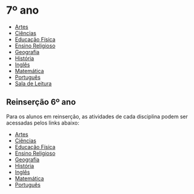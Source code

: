 # 7º ano

- [Artes]()
- [Ciências](https://padlet.com/fredericohorie/bjwr00kzhcsew307)
- [Educação Física]()
- [Ensino Religioso]()
- [Geografia]()
- [História]()
- [Inglês]()
- [Matemática](https://padlet.com/mkmdeoliveira/u235qg2c11gdqk66)
- [Português](https://padlet.com/fredericohorie/zopskyd1jgmi032v)
- [Sala de Leitura]()

## Reinserção 6º ano

Para os alunos em reinserção, as atividades de cada disciplina podem ser acessadas pelos links abaixo:

- [Artes]()
- [Ciências](https://padlet.com/fredericohorie/z8nc4as0gkkkqgue)
- [Educação Física]()
- [Ensino Religioso]()
- [Geografia]()
- [História]()
- [Inglês]()
- [Matemática](https://padlet.com/fredericohorie/23hfazf6rte146cd)
- [Português](https://padlet.com/fredericohorie/ua1b8ht90z702i38)

